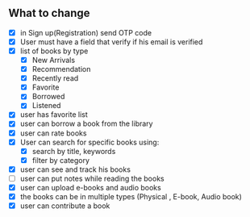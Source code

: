 ## What to change

-   [x] in Sign up(Registration) send OTP code
-   [x] User must have a field that verify if his email is verified
-   [x] list of books by type
    -   [x] New Arrivals
    -   [x] Recommendation
    -   [x] Recently read
    -   [x] Favorite
    -   [x] Borrowed
    -   [x] Listened
-   [x] user has favorite list
-   [x] user can borrow a book from the library
-   [x] user can rate books
-   [x] User can search for specific books using:
    -   [x] search by title, keywords
    -   [x] filter by category
-   [x] user can see and track his books
-   [ ] user can put notes while reading the books
-   [x] user can upload e-books and audio books
-   [x] the books can be in multiple types (Physical , E-book, Audio book)
-   [x] user can contribute a book
